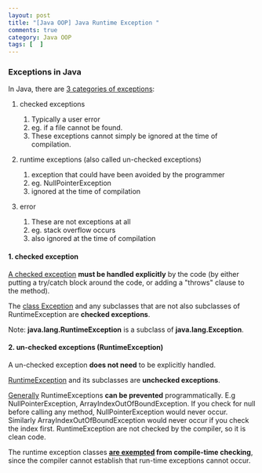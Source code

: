 ```yaml
---
layout: post
title: "[Java OOP] Java Runtime Exception "
comments: true
category: Java OOP
tags: [  ]
---
```


### Exceptions in Java

In Java, there are [3 categories of exceptions](http://www.tutorialspoint.com/java/java_exceptions.htm): 

1. checked exceptions
    1. Typically a user error
    1. eg. if a file cannot be found. 
    1. These exceptions cannot simply be ignored at the time of compilation.
    
1. runtime exceptions (also called un-checked exceptions)
    1. exception that could have been avoided by the programmer
    1. eg. NullPointerException
    1. ignored at the time of compilation

1. error
    1. These are not exceptions at all
    1. eg. stack overflow occurs
    1. also ignored at the time of compilation

#### 1. checked exception

[A checked exception](http://stackoverflow.com/a/2190175) __must be handled explicitly__ by the code (by either putting a try/catch block around the code, or adding a "throws" clause to the method).

The [class Exception](http://docs.oracle.com/javase/7/docs/api/java/lang/Exception.html) and any subclasses that are not also subclasses of RuntimeException are __checked exceptions__. 

Note: __java.lang.RuntimeException__ is a subclass of __java.lang.Exception__. 

#### 2. un-checked exceptions (RuntimeException)

A un-checked exception __does not need__ to be explicitly handled. 

[RuntimeException](http://docs.oracle.com/javase/7/docs/api/java/lang/RuntimeException.html) and its subclasses are __unchecked exceptions__. 

[Generally](http://stackoverflow.com/a/2190177) RuntimeExceptions __can be prevented__ programmatically. E.g NullPointerException, ArrayIndexOutOfBoundException. If you check for null before calling any method, NullPointerException would never occur. Similarly ArrayIndexOutOfBoundException would never occur if you check the index first. RuntimeException are not checked by the compiler, so it is clean code.

The runtime exception classes __[are exempted](http://stackoverflow.com/a/2190659) from compile-time checking__, since the compiler cannot establish that run-time exceptions cannot occur. 
